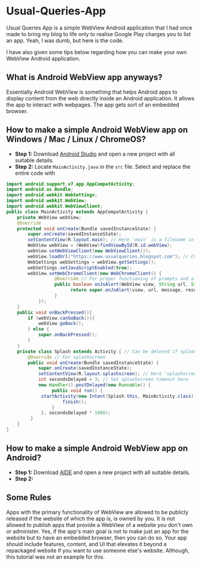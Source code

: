 # Usual-Queries-App
Usual Queries App is a simple WebView Android application that I had once made to bring my blog to life only to realise Google Play charges you to list an app. Yeah, I was dumb, but here is the code.

I have also given some tips below regarding how you can make your own WebView Android application.

## What is Android WebView app anyways?
Essentially Android WebView is something that helps Android apps to display content from the web directly inside an Android application. It allows the app to interact with webpages. The app gets sort of an embedded browser.

## How to make a simple Android WebView app on Windows / Mac / Linux / ChromeOS?
- **Step 1:** Download [Android Studio](https://developer.android.com/studio) and open a new project with all suitable details.
- **Step 2:** Locate `MainActivity.java` in the `src` file. Select and replace the entire code with 
```java
import android.support.v7.app.AppCompatActivity;
import android.os.Bundle;
import android.webkit.WebSettings;
import android.webkit.WebView;
import android.webkit.WebViewClient;
public class MainActivity extends AppCompatActivity {
    private WebView webView;
    @Override
    protected void onCreate(Bundle savedInstanceState) {
        super.onCreate(savedInstanceState);
        setContentView(R.layout.main); // Here 'main' is a filename in 'layout' folder
        WebView webView = (WebView)findViewById(R.id.webView);
        webView.setWebViewClient(new WebViewClient());
        webView.loadUrl("https://www.usualqueries.blogspot.com"); // Change this URL with your URL
        WebSettings webSettings = webView.getSettings();
        webSettings.setJavaScriptEnabled(true);
        webView.setWebChromeClient(new WebChromeClient() {
	 		      @Override // For proper functioning of prompts and alerts
			      public boolean onJsAlert(WebView view, String url, String message, JsResult result) {
				        return super.onJsAlert(view, url, message, result);
			      }
		    });
    }
    public void onBackPressed(){
        if (webView.canGoBack()){
            webView.goBack();
        } else {
            super.onBackPressed();
        }
    }
    private class Splash extends Activity { // Can be deleted if splashscreen is not required or if you are getting undesired errors
        @Override // For splashscreen
        public void onCreate(Bundle savedInstanceState) {
            super.onCreate(savedInstanceState);
            setContentView(R.layout.splashscreen); // Here 'splashscreen' is a filename in 'layout' folder
            int secondsDelayed = 3; // Set splashscreen timeout here
            new Handler().postDelayed(new Runnable() {
                 public void run() {
		     startActivity(new Intent(Splash.this, MainActivity.class));
                     finish();
                 }
             }, secondsDelayed * 1000);
         }
    }
}
```

## How to make a simple Android WebView app on Android?
- **Step 1:** Download [AIDE](https://play.google.com/store/apps/details?id=com.aide.ui&hl=en_IN&gl=US) and open a new project with all suitable details.
- **Step 2:** 

## Some Rules
Apps with the primary functionality of WebView are allowed to be publicly released if the website of which the app is, is owned by you. It is not allowed to publish apps that provide a WebView of a website you don't own or administer. Yes, if the app's main goal is not to make just an app for the website but to have an embedded browser, then you can do so. Your app should include features, content, and UI that elevates it beyond a repackaged website if you want to use someone else's website. Although, this tutorial was not an example for this.
